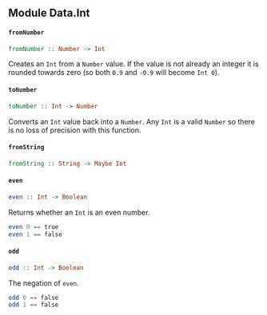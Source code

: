 ## Module Data.Int

#### `fromNumber`

``` purescript
fromNumber :: Number -> Int
```

Creates an `Int` from a `Number` value. If the value is not already an
integer it is rounded towards zero (so both `0.9` and `-0.9` will become
`Int 0`).

#### `toNumber`

``` purescript
toNumber :: Int -> Number
```

Converts an `Int` value back into a `Number`. Any `Int` is a valid `Number`
so there is no loss of precision with this function.

#### `fromString`

``` purescript
fromString :: String -> Maybe Int
```

#### `even`

``` purescript
even :: Int -> Boolean
```

Returns whether an `Int` is an even number.

``` purescript
even 0 == true
even 1 == false
```

#### `odd`

``` purescript
odd :: Int -> Boolean
```

The negation of `even`.

``` purescript
odd 0 == false
odd 1 == false
```


